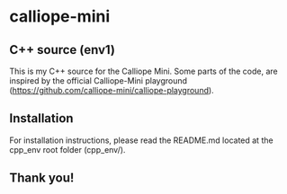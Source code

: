 # calliope-mini
## C++ source (env1)
This is my C++ source for the Calliope Mini.
Some parts of the code, are inspired by the official Calliope-Mini playground (https://github.com/calliope-mini/calliope-playground).
## Installation
For installation instructions, please read the README.md located at the cpp_env root folder (cpp_env/).
## Thank you!